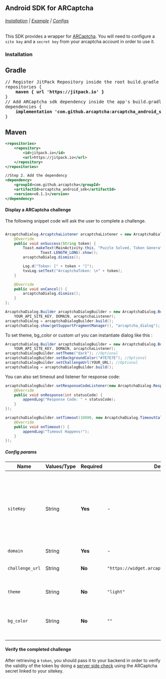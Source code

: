 ## Android SDK for ARCaptcha

###### [Installation](#installation) | [Example](#display-a-arcaptcha-challenge) | [Configs](#config-params)

This SDK provides a wrapper for [ARCaptcha](https://www.arcaptcha.ir). You will need to configure a `site key` and a `secret key` from your arcaptcha account in order to use it.


### Installation

## Gradle
<pre>
// Register JitPack Repository inside the root build.gradle file
repositories {
    <b>maven { url 'https://jitpack.io' }</b> 
}
// Add ARCaptcha sdk dependency inside the app's build.gradle file
dependencies {
    <b>implementation 'com.github.arcaptcha:arcaptcha_android_sdk:v0.1.1'</b>
}
</pre>

## Maven
```xml
<repositories>
    <repository>
        <id>jitpack.io</id>
        <url>https://jitpack.io</url>
    </repository>
</repositories>

//Step 2. Add the dependency
<dependency>
    <groupId>com.github.arcaptcha</groupId>
    <artifactId>arcaptcha_android_sdk</artifactId>
    <version>v0.1.1</version>
</dependency>
```



#### Display a ARCaptcha challenge

The following snippet code will ask the user to complete a challenge. 

```java

ArcaptchaDialog.ArcaptchaListener arcaptchaListener = new ArcaptchaDialog.ArcaptchaListener() {
    @Override
    public void onSuccess(String token) {
        Toast.makeText(MainActivity.this, "Puzzle Solved, Token Generated!",
                Toast.LENGTH_LONG).show();
        arcaptchaDialog.dismiss();

        Log.d("Token: [" + token + "]");
        txvLog.setText("ArcaptchaToken: \n" + token);
    }

    @Override
    public void onCancel() {
        arcaptchaDialog.dismiss();
    }
};

ArcaptchaDialog.Builder arcaptchaDialogBuilder = new ArcaptchaDialog.Builder(
    YOUR_API_SITE_KEY, DOMAIN, arcaptchaListener);
arcaptchaDialog = arcaptchaDialogBuilder.build();
arcaptchaDialog.show(getSupportFragmentManager(), "arcaptcha_dialog");
```
To set theme, bg_color or custom url you can instantiate dialog like this :

```java
ArcaptchaDialog.Builder arcaptchaDialogBuilder = new ArcaptchaDialog.Builder(
    YOUR_API_SITE_KEY, DOMAIN, arcaptchaListener);
arcaptchaDialogBuilder.setTheme("dark"); //Optional
arcaptchaDialogBuilder.setBackgroundColor("#7E7E7E"); //Optional
arcaptchaDialogBuilder.setChallengeUrl(YOUR_URL); //Optional
arcaptchaDialog = arcaptchaDialogBuilder.build();
```

You can also set timeout and listener for response code:

```java
arcaptchaDialogBuilder.setResponseCodeListener(new ArcaptchaDialog.ResponseCodeListener() {
    @Override
    public void onResponse(int statusCode) {
        appendLog("Response Code: " + statusCode);
    }
});

arcaptchaDialogBuilder.setTimeout(10000, new ArcaptchaDialog.TimeoutCallback() {
    @Override
    public void onTimeout() {
        appendLog("Timeout Happens!");
    }
});
```


##### Config params


|Name|Values/Type|Required|Default|Description|
|--|---|---|---|---|
|`siteKey`|String|**Yes**|-|This is your sitekey, this allows you to load challenges. If you need a sitekey, please visit [ARCaptcha](https://arcaptcha.ir/sign-up), and sign up to get your sitekey.|
|`domain`|String|**Yes**|-|-|
|`challenge_url`|String|**No**|`"https://widget.arcaptcha.ir/show_challenge"`|Url that contains arcaptcha challenge |
|`theme`|String|**No**|`"light"`|Will set theme of widget|
|`bg_color`|String|**No**|`""`|Note: if you set this propery to `""` `bg_color` will be `transparent`| 


#### Verify the completed challenge

After retrieving a `token`, you should pass it to your backend in order to verify the validity of the token by doing a [server side check](https://docs.arcaptcha.ir/docs/installation#verify-the-user-response-server-side) using the ARCaptcha secret linked to your sitekey.
